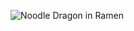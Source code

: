 ![Noodle Dragon in Ramen](https://pm1.narvii.com/7276/bb342c4f9ca17b4c15a469748b5256ca99aa016cr1-828-1052v2_hq.jpg)
